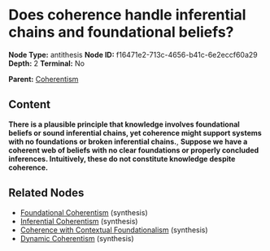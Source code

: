 # Does coherence handle inferential chains and foundational beliefs?

**Node Type:** antithesis
**Node ID:** f16471e2-713c-4656-b41c-6e2eccf60a29
**Depth:** 2
**Terminal:** No

**Parent:** [Coherentism](coherentism.md)

## Content

**There is a plausible principle that knowledge involves foundational beliefs or sound inferential chains, yet coherence might support systems with no foundations or broken inferential chains.**, **Suppose we have a coherent web of beliefs with no clear foundations or properly concluded inferences. Intuitively, these do not constitute knowledge despite coherence.**

## Related Nodes

- [Foundational Coherentism](foundational-coherentism.md) (synthesis)
- [Inferential Coherentism](inferential-coherentism.md) (synthesis)
- [Coherence with Contextual Foundationalism](coherence-with-contextual-foundationalism.md) (synthesis)
- [Dynamic Coherentism](dynamic-coherentism.md) (synthesis)
